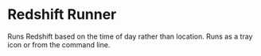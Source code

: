 Redshift Runner
=========

Runs Redshift based on the time of day rather than location. Runs as a tray icon or from the command line.
